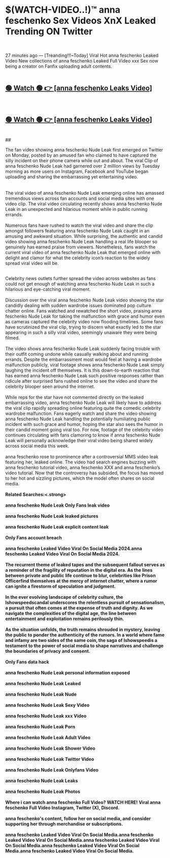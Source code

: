 

# $(WATCH-VIDEO..!)™ anna feschenko Sex Videos XnX Leaked Trending ON Twitter<br>
<br>

27 minutes ago — [Treanding!!!~Today] Viral Hot anna feschenko Leaked Video New collections of anna feschenko Leaked Full Video xxx Sex now being a creator on Fanfix uploading adult contents.
<br>
 <br>

##  <a href="https://clipsfans.site/?title=anna_feschenko&ref=git">🟢 Watch 🟢 👉 [anna feschenko Leaks Video]</a><br>
  <br>

##  <a href="https://clipsfans.site/?title=anna_feschenko&ref=git">🟢 Watch 🟢 👉 [anna feschenko Leaks Video]</a><br>
  <br>
  ##
  <br>

The fan video showing anna feschenko Nude Leak first emerged on Twitter on Monday, posted by an amused fan who claimed to have captured the silly incident on their phone camera while out and about. The viral Clip of anna feschenko Nude Leak had garnered over 2 million views by Tuesday morning as more users on Instagram, Facebook and YouTube began uploading and sharing the embarrassing yet entertaining video.
<br><br>
  <br>
The viral video of anna feschenko Nude Leak emerging online has amassed tremendous views across fan accounts and social media sites with one video clip. The viral video circulating recently shows anna feschenko Nude Leak in an unexpected and hilarious moment while in public running errands.
<br><br>
Numerous fans have rushed to watch the viral video and share the clip amongst followers featuring anna feschenko Nude Leak caught in an amusing and awkward situation. While surprising, the authentic and candid video showing anna feschenko Nude Leak handling a real life blooper so genuinely has earned praise from viewers. Nonetheless, fans watch the current viral video of anna feschenko Nude Leak that emerged online with delight and clamor for what the celebrity icon’s reaction to the widely spread viral video will be.
<br><br>

Celebrity news outlets further spread the video across websites as fans could not get enough of watching anna feschenko Nude Leak in such a hilarious and eye-catching viral moment.
<br><br>
Discussion over the viral anna feschenko Nude Leak video showing the star candidly dealing with sudden wardrobe issues dominated pop culture chatter online. Fans watched and rewatched the short video, praising anna feschenko Nude Leak for taking the malfunction with grace and humor even as cameras captured the celebrity video now flooding timelines. Some fans have scrutinized the viral clip, trying to discern what exactly led to the star appearing in such a silly viral video, seemingly unaware they were being filmed.
<br><br>
The video shows anna feschenko Nude Leak suddenly facing trouble with their outfit coming undone while casually walking about and running errands. Despite the embarrassment most would feel at having a wardrobe malfunction publicly, viral footage shows anna feschenko Nude Leak simply laughing the incident off themselves. It is this down-to-earth reaction that has earned anna feschenko Nude Leak such positive responses rather than ridicule after surprised fans rushed online to see the video and share the celebrity blooper seen around the internet.
<br><br>
While reps for the star have not commented directly on the leaked embarrassing video, anna feschenko Nude Leak will likely have to address the viral clip rapidly spreading online featuring quite the comedic celebrity wardrobe malfunction. Fans eagerly watch and share the video showing anna feschenko Nude Leak handling the potentially humiliating public incident with such grace and humor, hoping the star also sees the humor in their candid moment going viral too. For now, footage of the celebrity video continues circulating with fans clamoring to know if anna feschenko Nude Leak will personally acknowledge their viral video being shared widely across social media this week.
<br><br>
anna feschenko rose to prominence after a controversial MMS video leak featuring her, leaked online. The video had search engines buzzing with anna feschenko tutorial video, anna feschenko XXX and anna feschenko’s video tutorial. Now that the controversy has subsided, the focus has moved to her hot and sizzling pictures, which the model often shares on social media.
<br><br>
<strong>Related Searches:<.strong>
<br><br>
anna feschenko Nude Leak Only Fans leak video
<br><br>
anna feschenko Nude Leak leaked pictures
<br><br>
anna feschenko Nude Leak explicit content leak
<br><br>
Only Fans account breach
<br><br>
anna feschenko Leaked Video Viral On Social Media 2024.anna feschenko Leaked Video Viral On Social Media 2024.
<br><br>
The recurrent theme of leaked tapes and the subsequent fallout serves as a reminder of the fragility of reputation in the digital era. As the lines between private and public life continue to blur, celebrities like Prison Officerfind themselves at the mercy of internet chatter, where a rumor can ignite a firestorm of speculation and judgment.
<br><br>
In the ever evolving landscape of celebrity culture, the Ishowspeedscandal underscores the relentless pursuit of sensationalism, a pursuit that often comes at the expense of truth and dignity. As we navigate the complexities of the digital age, the line between entertainment and exploitation remains perilously thin.
<br><br>
As the situation unfolds, the truth remains shrouded in mystery, leaving the public to ponder the authenticity of the rumors. In a world where fame and infamy are two sides of the same coin, the saga of Ishowspeedis a testament to the power of social media to shape narratives and challenge the boundaries of privacy and consent.
<br><br>
Only Fans data hack
<br><br>
anna feschenko Nude Leak personal information exposed
<br><br>
anna feschenko Nude Leak Leaked
<br><br>
anna feschenko Nude Leak Nude
<br><br>
anna feschenko Nude Leak Sexy Video
<br><br>
anna feschenko Nude Leak xxx Video
<br><br>
anna feschenko Nude Leak Porn
<br><br>
anna feschenko Nude Leak Adult Video
<br><br>
anna feschenko Nude Leak Shower Video
<br><br>
anna feschenko Nude Leak Twitter Video
<br><br>
anna feschenko Nude Leak Onlyfans Video
<br><br>
anna feschenko Nude Leak Leaks
<br><br>
anna feschenko Nude Leak Photos
<br><br>
Where i can watch anna feschenko Full Video? WATCH HERE! Viral anna feschenko Full Video Instagram, Twitter (X), Discord.
<br><br>
anna feschenko's content, follow her on social media, and consider supporting her through merchandise or subscriptions.
<br><br>
anna feschenko Leaked Video Viral On Social Media.anna feschenko Leaked Video Viral On Social Media.anna feschenko Leaked Video Viral On Social Media.anna feschenko Leaked Video Viral On Social Media.anna feschenko Leaked Video Viral On Social Media.
